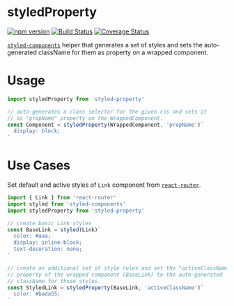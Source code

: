 # styledProperty
[![npm version](https://badge.fury.io/js/styled-property.svg)](https://badge.fury.io/js/styled-property) [![Build Status](https://travis-ci.org/codepunkt/styled-property.svg?branch=master)](https://travis-ci.org/codepunkt/styled-property) [![Coverage Status](https://coveralls.io/repos/github/codepunkt/styled-property/badge.svg?branch=master)](https://coveralls.io/github/codepunkt/styled-property?branch=master)

[`styled-components`](https://github.com/styled-components/styled-components) helper that generates a set of styles and sets the auto-generated className for them as property on a wrapped component.

# Usage
```javascript
import styledProperty from 'styled-property'

// auto-generates a class selector for the given css and sets it
// as "propName" property on the WrappedComponent.
const Component = styledProperty(WrappedComponent, 'propName')`
  display: block;
`
```
# Use Cases
Set default and active styles of `Link` component from [`react-router`](https://github.com/ReactTraining/react-router).
```javascript
import { Link } from 'react-router'
import styled from 'styled-components'
import styledProperty from 'styled-property'

// create basic Link styles
const BaseLink = styled(Link)`
  color: #aaa;
  display: inline-block;
  text-decoration: none;
`

// create an additional set of style rules and set the "activeClassName
// property of the wrapped component (BaseLink) to the auto-generated
// className for those styles.
const StyledLink = styledProperty(BaseLink, 'activeClassName')`
  color: #bada55;
`
```
